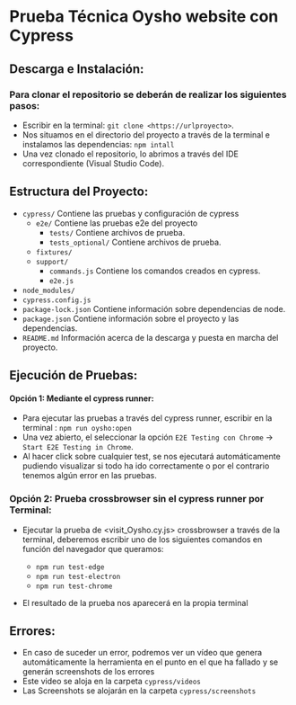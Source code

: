 # Prueba Técnica Oysho website con Cypress

## Descarga e Instalación:
### Para clonar el repositorio se deberán de realizar los siguientes pasos: 
* Escribir en la terminal: `git clone <https://urlproyecto>`. 
* Nos situamos en el directorio del proyecto a través de la terminal e instalamos las dependencias: `npm intall` 
* Una vez clonado el repositorio, lo abrimos a través del IDE correspondiente (Visual Studio Code).

## Estructura del Proyecto:
* `cypress/` Contiene las pruebas y configuración de cypress
    * `e2e/` Contiene las pruebas e2e del proyecto
        * `tests/` Contiene archivos de prueba. 
        * `tests_optional/` Contiene archivos de prueba.
    * `fixtures/`
    * `support/`
        * `commands.js` Contiene los comandos creados en cypress.
        * `e2e.js`
* `node_modules/`
* `cypress.config.js`
* `package-lock.json` Contiene información sobre dependencias de node.
* `package.json` Contiene  información sobre el proyecto y las dependencias.
* `README.md` Información acerca de la descarga y puesta en marcha del proyecto.


## Ejecución de Pruebas: 
#### Opción 1: Mediante el cypress runner:
* Para ejecutar las pruebas a través del cypress runner, escribir en la terminal : `npm run oysho:open` 
* Una vez abierto, el seleccionar la opción `E2E Testing con Chrome` -> `Start E2E Testing in Chrome`.
* Al hacer click sobre cualquier test, se nos ejecutará automáticamente pudiendo visualizar si todo ha ido correctamente o por el contrario tenemos algún error en las pruebas. 

### Opción 2: Prueba crossbrowser sin el cypress runner por Terminal:
* Ejecutar la prueba de <visit_Oysho.cy.js> crossbrowser a través de la terminal, deberemos escribir uno de los siguientes comandos en función del navegador que queramos:
    * `npm run test-edge`
    * `npm run test-electron`
    * `npm run test-chrome`

* El resultado de la prueba nos aparecerá en la propia terminal

## Errores: 
* En caso de suceder un error, podremos ver un vídeo que genera automáticamente la herramienta en el punto en el que ha fallado y se generán screenshots de los errores
* Este video se aloja en la carpeta `cypress/videos`
* Las Screenshots se alojarán en la carpeta `cypress/screenshots`

